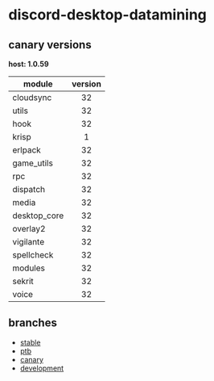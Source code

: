 # discord-desktop-datamining

## canary versions

**host: 1.0.59**

| module | version |
| ------ | :-----: |
| cloudsync | 32 |
| utils | 32 |
| hook | 32 |
| krisp | 1 |
| erlpack | 32 |
| game_utils | 32 |
| rpc | 32 |
| dispatch | 32 |
| media | 32 |
| desktop_core | 32 |
| overlay2 | 32 |
| vigilante | 32 |
| spellcheck | 32 |
| modules | 32 |
| sekrit | 32 |
| voice | 32 |

## branches

- [stable](https://github.com/OpenAsar/discord-desktop-datamining/tree/stable)
- [ptb](https://github.com/OpenAsar/discord-desktop-datamining/tree/ptb)
- [canary](https://github.com/OpenAsar/discord-desktop-datamining/tree/canary)
- [development](https://github.com/OpenAsar/discord-desktop-datamining/tree/development)